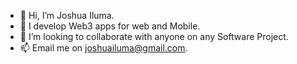 - 👋 Hi, I’m Joshua Iluma.
- 👀 I develop Web3 apps for web and Mobile.
- 💞️ I’m looking to collaborate with anyone on any Software Project.
- 📫 Email me on joshuailuma@gmail.com.

<!---
Joshuailuma/Joshuailuma is a ✨ special ✨ repository because its `README.md` (this file) appears on your GitHub profile.
You can click the Preview link to take a look at your changes.
--->
